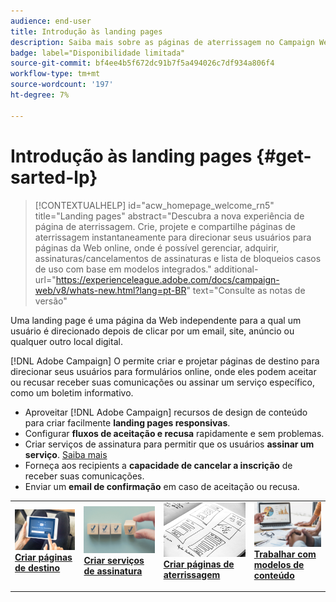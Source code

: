 ```yaml
---
audience: end-user
title: Introdução às landing pages
description: Saiba mais sobre as páginas de aterrissagem no Campaign Web
badge: label="Disponibilidade limitada"
source-git-commit: bf4ee4b5f672dc91b7f5a494026c7df934a806f4
workflow-type: tm+mt
source-wordcount: '197'
ht-degree: 7%

---
```


# Introdução às landing pages {#get-sarted-lp}

>[!CONTEXTUALHELP]
>id="acw_homepage_welcome_rn5"
>title="Landing pages"
>abstract="Descubra a nova experiência de página de aterrissagem. Crie, projete e compartilhe páginas de aterrissagem instantaneamente para direcionar seus usuários para páginas da Web online, onde é possível gerenciar, adquirir, assinaturas/cancelamentos de assinaturas e lista de bloqueios casos de uso com base em modelos integrados."
>additional-url="https://experienceleague.adobe.com/docs/campaign-web/v8/whats-new.html?lang=pt-BR" text="Consulte as notas de versão"


Uma landing page é uma página da Web independente para a qual um usuário é direcionado depois de clicar por um email, site, anúncio ou qualquer outro local digital.

[!DNL Adobe Campaign] O permite criar e projetar páginas de destino para direcionar seus usuários para formulários online, onde eles podem aceitar ou recusar receber suas comunicações ou assinar um serviço específico, como um boletim informativo.

* Aproveitar [!DNL Adobe Campaign] recursos de design de conteúdo para criar facilmente **landing pages responsivas**.
* Configurar **fluxos de aceitação e recusa** rapidamente e sem problemas.
* Criar serviços de assinatura para permitir que os usuários **assinar um serviço**. [Saiba mais](../audience/manage-services.md)
* Forneça aos recipients a **capacidade de cancelar a inscrição** de receber suas comunicações.
* Enviar um **email de confirmação** em caso de aceitação ou recusa.

<table style="table-layout:fixed"><tr style="border: 0;">
<td>
<a href="create-lp.md">
<img alt="Lead" src="../assets/do-not-localize/lp-subscription.jpeg">
</a>
<div><a href="create-lp.md"><strong>Criar páginas de destino</strong>
</div>
<p>
</td>
<td>
<a href="../audience/manage-services.md">
<img alt="Pouco frequente" src="../assets/do-not-localize/lp-list.jpg">
</a>
<div>
<a href="../audience/manage-services.md"><strong>Criar serviços de assinatura</strong></a>
</div>
<p></td>
<td>
<a href="lp-content.md">
<img alt="Validação" src="../assets/do-not-localize/lp-design.jpg">
</a>
<div>
<a href="lp-content.md"><strong>Criar páginas de aterrissagem</strong></a>
</div>
<p>
</td>
<td>
<a href="lp-templates.md">
<img alt="Validação" src="../assets/do-not-localize/lp-reporting.jpg">
</a>
<div>
<a href="lp-templates.md"><strong>Trabalhar com modelos de conteúdo</strong></a>
</div>
<p>
</td>
</tr></table>
